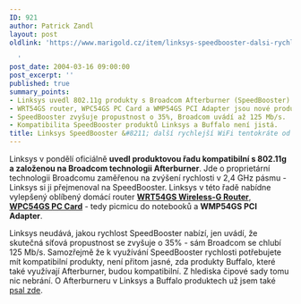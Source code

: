 ```yaml
---
ID: 921
author: Patrick Zandl
layout: post
oldlink: 'https://www.marigold.cz/item/linksys-speedbooster-dalsi-rychlejsi-wifi-tentokrate-od-linksysu

  '
post_date: 2004-03-16 09:00:00
post_excerpt: ''
published: true
summary_points:
- Linksys uvedl 802.11g produkty s Broadcom Afterburner (SpeedBooster) technologií.
- WRT54GS router, WPC54GS PC Card a WMP54GS PCI Adapter jsou nové produkty.
- SpeedBooster zvyšuje propustnost o 35%, Broadcom uvádí až 125 Mb/s.
- Kompatibilita SpeedBooster produktů Linksys a Buffalo není jistá.
title: Linksys SpeedBooster &#8211; další rychlejší WiFi tentokráte od Linksysu
---
```


<p>
Linksys v pondělí oficiálně <STRONG>uvedl produktovou řadu kompatibilní s 802.11g a založenou na Broadcom technologii Afterburner</STRONG>. Jde o proprietární technologii Broadcomu zaměřenou na zvýšení rychlosti v 2,4 GHz pásmu - Linksys si ji přejmenoval na SpeedBooster. Linksys v této řadě nabídne vylepšený oblíbený domácí router <A href="http://www.linksys.com/products/product.asp?grid=33&amp;scid=35&amp;prid=610" target=_offsite><STRONG>WRT54GS Wireless-G Router</STRONG></A>, <B><A href="http://www.linksys.com/products/product.asp?prid=611&amp;scid=36" target=_offsite>WPC54GS PC Card</A></B> - tedy picmicu do notebooků a <STRONG>WMP54GS PCI Adapter</STRONG>. </p>

<p>
Linksys neudává, jakou rychlost SpeedBooster nabízí, jen uvádí, že skutečná síťová propustnost se zvyšuje o 35% - sám Broadcom se chlubí 125 Mb/s. Samozřejmě že k využívání SpeedBooster rychlosti potřebujete mít kompatibilní produkty, není přitom jasné, zda produkty Buffalo, které také využívají Afterburner, budou kompatibilní. Z hlediska čipové sady tomu nic nebrání. O Afterburneru v Linksys a Buffalo produktech už jsem také <A href="/zprava.html?cislo=26771">psal zde</A>. </p>